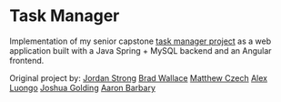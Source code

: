 # Task Manager

Implementation of my senior capstone [task manager project](https://github.com/mczechmczech/Senior-Project-Fall-2017) as a web application built with a Java Spring + MySQL backend and an Angular frontend.

Original project by:
[Jordan Strong](https://github.com/jordannstrong)
[Brad Wallace](https://github.com/Daniel-Wallace)
[Matthew Czech](https://github.com/mczechmczech)
[Alex Luongo](https://github.com/alexluongo)
[Joshua Golding](https://github.com/goldingj5)
[Aaron Barbary](https://github.com/aaronbar)
 